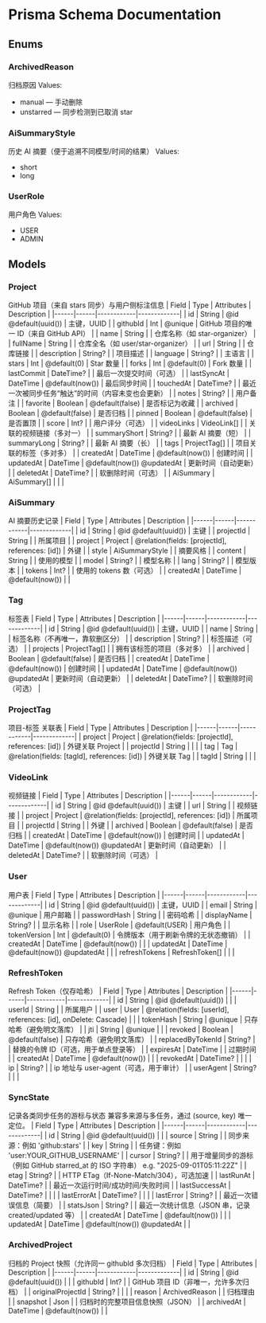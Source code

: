 # Prisma Schema Documentation

## Enums
### ArchivedReason
归档原因
Values:
- manual — 手动删除
- unstarred — 同步检测到已取消 star

### AiSummaryStyle
历史 AI 摘要（便于追溯不同模型/时间的结果）
Values:
- short
- long

### UserRole
用户角色
Values:
- USER
- ADMIN

## Models
### Project
GitHub 项目（来自 stars 同步）与用户侧标注信息
| Field | Type | Attributes | Description |
|------|------|------------|-------------|
| id | String | @id @default(uuid()) | 主键，UUID |
| githubId | Int | @unique | GitHub 项目的唯一 ID（来自 GitHub API） |
| name | String |  | 仓库名称（如 star-organizer） |
| fullName | String |  | 仓库全名（如 user/star-organizer） |
| url | String |  | 仓库链接 |
| description | String? |  | 项目描述 |
| language | String? |  | 主语言 |
| stars | Int | @default(0) | Star 数量 |
| forks | Int | @default(0) | Fork 数量 |
| lastCommit | DateTime? |  | 最后一次提交时间（可选） |
| lastSyncAt | DateTime | @default(now()) | 最后同步时间 |
| touchedAt | DateTime? |  | 最近一次被同步任务“触达”的时间（内容未变也会更新） |
| notes | String? |  | 用户备注 |
| favorite | Boolean | @default(false) | 是否标记为收藏 |
| archived | Boolean | @default(false) | 是否归档 |
| pinned | Boolean | @default(false) | 是否置顶 |
| score | Int? |  | 用户评分（可选） |
| videoLinks | VideoLink[] |  | 关联的视频链接（多对一） |
| summaryShort | String? |  | 最新 AI 摘要（短） |
| summaryLong | String? |  | 最新 AI 摘要（长） |
| tags | ProjectTag[] |  | 项目关联的标签（多对多） |
| createdAt | DateTime | @default(now()) | 创建时间 |
| updatedAt | DateTime | @default(now()) @updatedAt | 更新时间（自动更新） |
| deletedAt | DateTime? |  | 软删除时间（可选） |
| AiSummary | AiSummary[] |  |  |

### AiSummary
AI 摘要历史记录
| Field | Type | Attributes | Description |
|------|------|------------|-------------|
| id | String | @id @default(uuid()) | 主键 |
| projectId | String |  | 所属项目 |
| project | Project | @relation(fields: [projectId], references: [id]) | 外键 |
| style | AiSummaryStyle |  | 摘要风格 |
| content | String |  | 使用的模型 |
| model | String? |  | 模型名称 |
| lang | String? |  | 模型版本 |
| tokens | Int? |  | 使用的 tokens 数（可选） |
| createdAt | DateTime | @default(now()) |  |

### Tag
标签表
| Field | Type | Attributes | Description |
|------|------|------------|-------------|
| id | String | @id @default(uuid()) | 主键，UUID |
| name | String |  | 标签名称（不再唯一，靠软删区分） |
| description | String? |  | 标签描述（可选） |
| projects | ProjectTag[] |  | 拥有该标签的项目（多对多） |
| archived | Boolean | @default(false) | 是否归档 |
| createdAt | DateTime | @default(now()) | 创建时间 |
| updatedAt | DateTime | @default(now()) @updatedAt | 更新时间（自动更新） |
| deletedAt | DateTime? |  | 软删除时间（可选） |

### ProjectTag
项目-标签 关联表
| Field | Type | Attributes | Description |
|------|------|------------|-------------|
| project | Project | @relation(fields: [projectId], references: [id]) | 外键关联 Project |
| projectId | String |  |  |
| tag | Tag | @relation(fields: [tagId], references: [id]) | 外键关联 Tag |
| tagId | String |  |  |

### VideoLink
视频链接
| Field | Type | Attributes | Description |
|------|------|------------|-------------|
| id | String | @id @default(uuid()) | 主键 |
| url | String |  | 视频链接 |
| project | Project | @relation(fields: [projectId], references: [id]) | 所属项目 |
| projectId | String |  | 外键 |
| archived | Boolean | @default(false) | 是否归档 |
| createdAt | DateTime | @default(now()) | 创建时间 |
| updatedAt | DateTime | @default(now()) @updatedAt | 更新时间（自动更新） |
| deletedAt | DateTime? |  | 软删除时间（可选） |

### User
用户表
| Field | Type | Attributes | Description |
|------|------|------------|-------------|
| id | String | @id @default(uuid()) | 主键，UUID |
| email | String | @unique | 用户邮箱 |
| passwordHash | String |  | 密码哈希 |
| displayName | String? |  | 显示名称 |
| role | UserRole | @default(USER) | 用户角色 |
| tokenVersion | Int | @default(0) | 令牌版本（用于刷新令牌的无状态撤销） |
| createdAt | DateTime | @default(now()) |  |
| updatedAt | DateTime | @default(now()) @updatedAt |  |
| refreshTokens | RefreshToken[] |  |  |

### RefreshToken
Refresh Token（仅存哈希）
| Field | Type | Attributes | Description |
|------|------|------------|-------------|
| id | String | @id @default(uuid()) |  |
| userId | String |  | 所属用户 |
| user | User | @relation(fields: [userId], references: [id], onDelete: Cascade) |  |
| tokenHash | String | @unique | 只存哈希（避免明文落库） |
| jti | String | @unique |  |
| revoked | Boolean | @default(false) | 只存哈希（避免明文落库） |
| replacedByTokenId | String? |  | 替换的令牌 ID（可选，用于单点登录等） |
| expiresAt | DateTime |  | 过期时间 |
| createdAt | DateTime | @default(now()) |  |
| revokedAt | DateTime? |  |  |
| ip | String? |  | ip 地址与 user-agent（可选，用于审计） |
| userAgent | String? |  |  |

### SyncState
记录各类同步任务的游标与状态 兼容多来源与多任务，通过 (source, key) 唯一定位。
| Field | Type | Attributes | Description |
|------|------|------------|-------------|
| id | String | @id @default(uuid()) |  |
| source | String |  | 同步来源：例如 'github:stars' |
| key | String |  | 任务键：例如 'user:YOUR_GITHUB_USERNAME' |
| cursor | String? |  | 用于增量同步的游标（例如 GitHub starred_at 的 ISO 字符串） e.g. "2025-09-01T05:11:22Z" |
| etag | String? |  | HTTP ETag（If-None-Match/304），可选加速 |
| lastRunAt | DateTime? |  | 最近一次运行时间/成功时间/失败时间 |
| lastSuccessAt | DateTime? |  |  |
| lastErrorAt | DateTime? |  |  |
| lastError | String? |  | 最近一次错误信息（简要） |
| statsJson | String? |  | 最近一次统计信息（JSON 串，记录 created/updated 等） |
| createdAt | DateTime | @default(now()) |  |
| updatedAt | DateTime | @default(now()) @updatedAt |  |

### ArchivedProject
归档的 Project 快照（允许同一 githubId 多次归档）
| Field | Type | Attributes | Description |
|------|------|------------|-------------|
| id | String | @id @default(uuid()) |  |
| githubId | Int? |  | GitHub 项目 ID（非唯一，允许多次归档） |
| originalProjectId | String? |  |  |
| reason | ArchivedReason |  | 归档理由 |
| snapshot | Json |  | 归档时的完整项目信息快照（JSON） |
| archivedAt | DateTime | @default(now()) |  |
